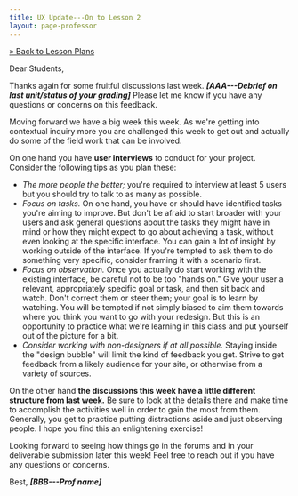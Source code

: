 ```yaml
---
title: UX Update---On to Lesson 2
layout: page-professor
---
```

[&raquo; Back to Lesson Plans](/lesson-plans/)

Dear Students,

Thanks again for some fruitful discussions last week. ***[AAA---Debrief on last unit/status of your grading]*** Please let me know if you have any questions or concerns on this feedback.

Moving forward we have a big week this week. As we're getting into contextual inquiry more you are challenged this week to get out and actually do some of the field work that can be involved.

On one hand you have **user interviews** to conduct for your project. Consider the following tips as you plan these:

* *The more people the better;* you're required to interview at least 5 users but you should try to talk to as many as possible.
* *Focus on tasks.* On one hand, you have or should have identified tasks you're aiming to improve. But don't be afraid to start broader with your users and ask general questions about the tasks they might have in mind or how they might expect to go about achieving a task, without even looking at the specific interface. You can gain a lot of insight by working outside of the interface. If you're tempted to ask them to do something very specific, consider framing it with a scenario first.
* *Focus on observation.* Once you actually do start working with the existing interface, be careful not to be too "hands on." Give your user a relevant, appropriately specific goal or task, and then sit back and watch. Don't correct them or steer them; your goal is to learn by watching. You will be tempted if not simply biased to aim them towards where you think you want to go with your redesign. But this is an opportunity to practice what we're learning in this class and put yourself out of the picture for a bit.
* *Consider working with non-designers if at all possible.* Staying inside the "design bubble" will limit the kind of feedback you get. Strive to get feedback from a likely audience for your site, or otherwise from a variety of sources.

On the other hand **the discussions this week have a little different structure from last week.** Be sure to look at the details there and make time to accomplish the activities well in order to gain the most from them. Generally, you get to practice putting distractions aside and just observing people. I hope you find this an enlightening exercise!

Looking forward to seeing how things go in the forums and in your deliverable submission later this week! Feel free to reach out if you have any questions or concerns.

Best,
***[BBB---Prof name]***
